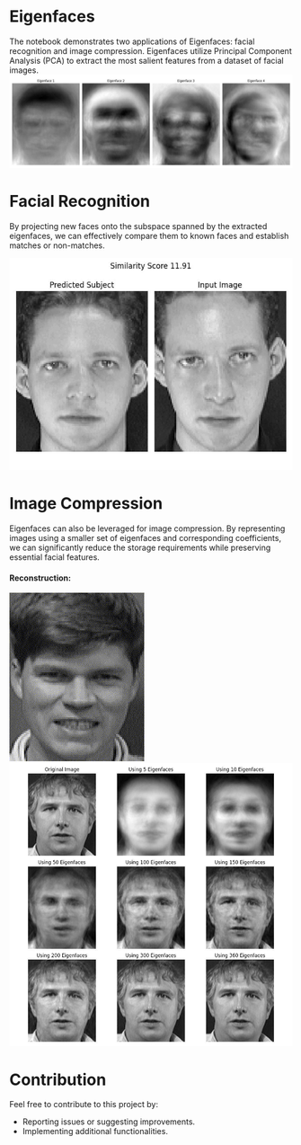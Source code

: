 # Eigenfaces

The notebook demonstrates two applications of Eigenfaces: facial recognition and image compression. Eigenfaces utilize Principal Component Analysis (PCA) to extract the most salient features from a dataset of facial images.
<img src="/images/Eigenfaces.jpg">
# Facial Recognition

By projecting new faces onto the subspace spanned by the extracted eigenfaces, we can effectively compare them to known faces and establish matches or non-matches.


 ![](https://raw.githubusercontent.com/Mohamad-Ghodrati/EigenFaces/main/images/Eigenfaces0.gif)


# Image Compression

Eigenfaces can also be leveraged for image compression. By representing images using a smaller set of eigenfaces and corresponding coefficients, we can significantly reduce the storage requirements while preserving essential facial features.  
#### Reconstruction:
![](https://raw.githubusercontent.com/Mohamad-Ghodrati/EigenFaces/main/images/Eigenfaces1.gif)  
 <img src="images/Image Compression.jpg">


# Contribution

Feel free to contribute to this project by:

* Reporting issues or suggesting improvements.
* Implementing additional functionalities.
